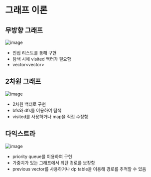 # 그래프 이론

## 무방향 그래프

![image](https://github.com/user-attachments/assets/71303f02-7879-44c6-92cb-3ea026addb0c)

- 인접 리스트를 통해 구현
- 탐색 시에 visited 백터가 필요함
- vector<vector<int>>

## 2차원 그래프

![image](https://github.com/user-attachments/assets/414ec2af-dde6-429f-ae17-fa6d7c5edd49)

- 2차원 백터로 구현
- bfs와 dfs를 이용하여 탐색
- visited를 사용하거나 map을 직접 수정함

## 다익스트라 

![image](https://github.com/user-attachments/assets/07f8b2cc-b7f2-40e5-bce0-beff0f9e5b99)

- priority queue를 이용하여 구현
- 가중치가 있는 그래프에서 최단 경로를 보장함
- previous vector를 사용하거나 dp table을 이용해 경로를 추적할 수 있음
